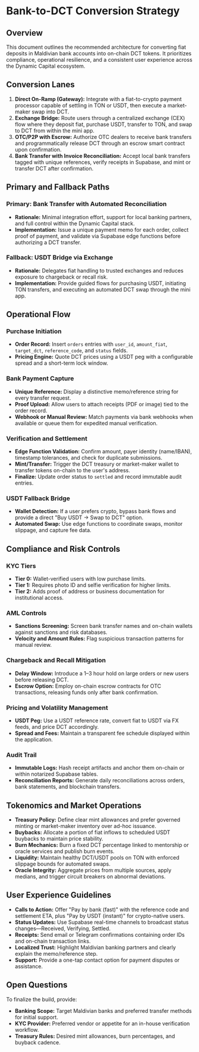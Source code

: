 # Bank-to-DCT Conversion Strategy

## Overview

This document outlines the recommended architecture for converting fiat deposits
in Maldivian bank accounts into on-chain DCT tokens. It prioritizes compliance,
operational resilience, and a consistent user experience across the Dynamic
Capital ecosystem.

## Conversion Lanes

1. **Direct On-Ramp (Gateway):** Integrate with a fiat-to-crypto payment
   processor capable of settling in TON or USDT, then execute a market-maker
   swap into DCT.
2. **Exchange Bridge:** Route users through a centralized exchange (CEX) flow
   where they deposit fiat, purchase USDT, transfer to TON, and swap to DCT from
   within the mini app.
3. **OTC/P2P with Escrow:** Authorize OTC dealers to receive bank transfers and
   programmatically release DCT through an escrow smart contract upon
   confirmation.
4. **Bank Transfer with Invoice Reconciliation:** Accept local bank transfers
   tagged with unique references, verify receipts in Supabase, and mint or
   transfer DCT after confirmation.

## Primary and Fallback Paths

### Primary: Bank Transfer with Automated Reconciliation

- **Rationale:** Minimal integration effort, support for local banking partners,
  and full control within the Dynamic Capital stack.
- **Implementation:** Issue a unique payment memo for each order, collect proof
  of payment, and validate via Supabase edge functions before authorizing a DCT
  transfer.

### Fallback: USDT Bridge via Exchange

- **Rationale:** Delegates fiat handling to trusted exchanges and reduces
  exposure to chargeback or recall risk.
- **Implementation:** Provide guided flows for purchasing USDT, initiating TON
  transfers, and executing an automated DCT swap through the mini app.

## Operational Flow

### Purchase Initiation

- **Order Record:** Insert `orders` entries with `user_id`, `amount_fiat`,
  `target_dct`, `reference_code`, and `status` fields.
- **Pricing Engine:** Quote DCT prices using a USDT peg with a configurable
  spread and a short-term lock window.

### Bank Payment Capture

- **Unique Reference:** Display a distinctive memo/reference string for every
  transfer request.
- **Proof Upload:** Allow users to attach receipts (PDF or image) tied to the
  order record.
- **Webhook or Manual Review:** Match payments via bank webhooks when available
  or queue them for expedited manual verification.

### Verification and Settlement

- **Edge Function Validation:** Confirm amount, payer identity (name/IBAN),
  timestamp tolerances, and check for duplicate submissions.
- **Mint/Transfer:** Trigger the DCT treasury or market-maker wallet to transfer
  tokens on-chain to the user's address.
- **Finalize:** Update order status to `settled` and record immutable audit
  entries.

### USDT Fallback Bridge

- **Wallet Detection:** If a user prefers crypto, bypass bank flows and provide
  a direct "Buy USDT → Swap to DCT" option.
- **Automated Swap:** Use edge functions to coordinate swaps, monitor slippage,
  and capture fee data.

## Compliance and Risk Controls

### KYC Tiers

- **Tier 0:** Wallet-verified users with low purchase limits.
- **Tier 1:** Requires photo ID and selfie verification for higher limits.
- **Tier 2:** Adds proof of address or business documentation for institutional
  access.

### AML Controls

- **Sanctions Screening:** Screen bank transfer names and on-chain wallets
  against sanctions and risk databases.
- **Velocity and Amount Rules:** Flag suspicious transaction patterns for manual
  review.

### Chargeback and Recall Mitigation

- **Delay Window:** Introduce a 1–3 hour hold on large orders or new users
  before releasing DCT.
- **Escrow Option:** Employ on-chain escrow contracts for OTC transactions,
  releasing funds only after bank confirmation.

### Pricing and Volatility Management

- **USDT Peg:** Use a USDT reference rate, convert fiat to USDT via FX feeds,
  and price DCT accordingly.
- **Spread and Fees:** Maintain a transparent fee schedule displayed within the
  application.

### Audit Trail

- **Immutable Logs:** Hash receipt artifacts and anchor them on-chain or within
  notarized Supabase tables.
- **Reconciliation Reports:** Generate daily reconciliations across orders, bank
  statements, and blockchain transfers.

## Tokenomics and Market Operations

- **Treasury Policy:** Define clear mint allowances and prefer governed minting
  or market-maker inventory over ad-hoc issuance.
- **Buybacks:** Allocate a portion of fiat inflows to scheduled USDT buybacks to
  maintain price stability.
- **Burn Mechanics:** Burn a fixed DCT percentage linked to mentorship or oracle
  services and publish burn events.
- **Liquidity:** Maintain healthy DCT/USDT pools on TON with enforced slippage
  bounds for automated swaps.
- **Oracle Integrity:** Aggregate prices from multiple sources, apply medians,
  and trigger circuit breakers on abnormal deviations.

## User Experience Guidelines

- **Calls to Action:** Offer "Pay by bank (fast)" with the reference code and
  settlement ETA, plus "Pay by USDT (instant)" for crypto-native users.
- **Status Updates:** Use Supabase real-time channels to broadcast status
  changes—Received, Verifying, Settled.
- **Receipts:** Send email or Telegram confirmations containing order IDs and
  on-chain transaction links.
- **Localized Trust:** Highlight Maldivian banking partners and clearly explain
  the memo/reference step.
- **Support:** Provide a one-tap contact option for payment disputes or
  assistance.

## Open Questions

To finalize the build, provide:

- **Banking Scope:** Target Maldivian banks and preferred transfer methods for
  initial support.
- **KYC Provider:** Preferred vendor or appetite for an in-house verification
  workflow.
- **Treasury Rules:** Desired mint allowances, burn percentages, and buyback
  cadence.
